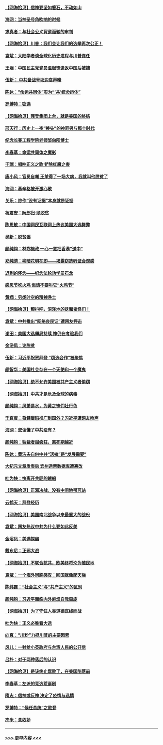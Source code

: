 #### [【网海拾贝】信神要坚如磐石，不动如山](../pages/nsc993/n12597901.md?t=12051802) 
#### [海网：当神圣号角吹响的时候](../pages/nsc993/n12595891.md?t=12051802) 
#### [求真者：与社会公义背道而驰的审判](../pages/nsc993/n12595868.md?t=12051802) 
#### [【网海拾贝】川普：我们会让我们的选举再次公正！](../pages/nsc993/n12594930.md?t=12051802) 
#### [袁斌：大陆学者谈全球化历史进程与川普连任](../pages/nsc993/n12594690.md?t=12051802) 
#### [王涵：中国民主党党员温起锋遣返中国后被捕](../pages/nsc993/n12594540.md?t=12051802) 
#### [伍新： 中共备战号坟边哀声嚎](../pages/nsc993/n12593086.md?t=12051802) 
#### [陈达：“命运共同体”实为“‘共’统命运体”](../pages/nsc993/n12590865.md?t=12051802) 
#### [罗博特：窃选](../pages/nsc993/n12590619.md?t=12051802) 
#### [【网海拾贝】拜登集团上台，就是美国的终结](../pages/nsc993/n12589725.md?t=12051802) 
#### [邢天行：历史上一夜“换头”的神奇男与那个时代](../pages/nsc993/n12589424.md?t=12051802) 
#### [纪念长春工程学院老师邹向阳博士](../pages/nsc993/n12585390.md?t=12051802) 
#### [李春草：命运共同体之魔影](../pages/nsc993/n12585026.md?t=12051802) 
#### [千瑞：唱响正义之歌 铲除红魔之害](../pages/nsc993/n12585002.md?t=12051802) 
#### [唐小风：官员自嘲 王某得了一场大病，我就叫他脱贫了](../pages/nsc993/n12584981.md?t=12051802) 
#### [海网：基辛格被开激心歌](../pages/nsc993/n12584946.md?t=12051802) 
#### [关乐：炒作“没有证据”本身就是证据](../pages/nsc993/n12583146.md?t=12051802) 
#### [祝君安：阮郎归‧颂脱贫](../pages/nsc993/n12583119.md?t=12051802) 
#### [陈思敏：中国网民互联网上热议美国大选舞弊](../pages/nsc993/n12582845.md?t=12051802) 
#### [吴新：脱贫谣](../pages/nsc993/n12580839.md?t=12051802) 
#### [颜纯钩：林郑施政 一心一意把香港“送中”](../pages/nsc993/n12580805.md?t=12051802) 
#### [郑纯清：柳暗花明在即——揭露窃选听证会观感](../pages/nsc993/n12580795.md?t=12051802) 
#### [迟到的怀念——纪念法轮功学员石龙](../pages/nsc993/n12580245.md?t=12051802) 
#### [感恩节吃火鸡  但请不要叫它“火鸡节”](../pages/nsc993/n12580252.md?t=12051802) 
#### [黄翔：另类时空的精神净土](../pages/nsc993/n12578638.md?t=12051802) 
#### [【网海拾贝】颤抖吧，沼泽地的妖魔鬼怪们！](../pages/nsc993/n12578552.md?t=12051802) 
#### [袁斌：中共推出“网络良民证”遭网友抨击](../pages/nsc993/n12578511.md?t=12051802) 
#### [谢田：美国大选僵局持续 神仍在考验我们](../pages/nsc993/n12577432.md?t=12051802) 
#### [金浴凤：论脱贫](../pages/nsc993/n12576386.md?t=12051802) 
#### [伍新：习近平祝贺拜登 “窃选合作”被聚焦](../pages/nsc993/n12576358.md?t=12051802) 
#### [颜智华：美国社会存在一个天使和一个魔鬼](../pages/nsc993/n12574299.md?t=12051802) 
#### [【网海拾贝】绝不允许美国被共产主义者偷窃](../pages/nsc993/n12573396.md?t=12051802) 
#### [【网海拾贝】中共才是危及全球的病毒](../pages/nsc993/n12571204.md?t=12051802) 
#### [颜纯钩：风萧易水，为黄之锋们壮行色](../pages/nsc993/n12571487.md?t=12051802) 
#### [千百度：将健康码推广到国外？习近平遭网友呛声](../pages/nsc993/n12570808.md?t=12051802) 
#### [海网：您读懂了中共没有？](../pages/nsc993/n12570487.md?t=12051802) 
#### [颜纯钩：独裁者越疯狂，离死期越近](../pages/nsc993/n12569055.md?t=12051802) 
#### [陈达：黄洁夫自供中共“活摘”是“发展需要”](../pages/nsc993/n12568541.md?t=12051802) 
#### [大纪元文章发表后 宾州选票数据库遭篡改](../pages/nsc993/n12568105.md?t=12051802) 
#### [吐为快：快离开共匪的贼船](../pages/nsc993/n12568462.md?t=12051802) 
#### [【网海拾贝】正邪决战，没有中间地带可站](../pages/nsc993/n12568439.md?t=12051802) 
#### [云鹤天：拜登经历](../pages/nsc993/n12567294.md?t=12051802) 
#### [【网海拾贝】美国南北战争以来最重大的战役](../pages/nsc993/n12567247.md?t=12051802) 
#### [袁斌：网友热议中共为什么要如此反美](../pages/nsc993/n12567162.md?t=12051802) 
#### [金浴凤：美选探幽](../pages/nsc993/n12567147.md?t=12051802) 
#### [戴东尼：正邪大战](../pages/nsc993/n12567033.md?t=12051802) 
#### [【网海拾贝】不联合抗共，欧美终将沦为殖民地](../pages/nsc993/n12565068.md?t=12051802) 
#### [袁斌：一个海外同胞感叹：回国就像爬天梯](../pages/nsc993/n12564986.md?t=12051802) 
#### [陈纬霆：“社会主义”与“共产主义”的区别](../pages/nsc993/n12562417.md?t=12051802) 
#### [颜纯钩：习近平面临内外麻烦自我周旋](../pages/nsc993/n12563356.md?t=12051802) 
#### [【网海拾贝】为了守住人类道德底线而战](../pages/nsc993/n12562542.md?t=12051802) 
#### [吐为快：正义必胜看大选](../pages/nsc993/n12561967.md?t=12051802) 
#### [向真：“川粉”力挺川普的主要因素](../pages/nsc993/n12560774.md?t=12051802) 
#### [风儿：一封给小英政府与台湾人民的公开信](../pages/nsc993/n12560581.md?t=12051802) 
#### [吕朴：对于两种落后的认识](../pages/nsc993/n12560492.md?t=12051802) 
#### [【网海拾贝】是该终止腐败了，在美国陷落前](../pages/nsc993/n12559936.md?t=12051802) 
#### [李春草：左派的竞选荒诞剧](../pages/nsc993/n12558380.md?t=12051802) 
#### [隋志：信神或反神 决定了疫情与选情](../pages/nsc993/n12558255.md?t=12051802) 
#### [罗博特：“候任总统”之败登](../pages/nsc993/n12558189.md?t=12051802) 
#### [杰米：念奴娇](../pages/nsc993/n12558174.md?t=12051802) 

----
#### [ >>> 更早内容 <<< ](../indexes/nsc993-earlier.md)
